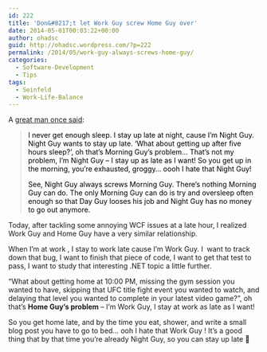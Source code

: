 ```yaml
---
id: 222
title: 'Don&#8217;t let Work Guy screw Home Guy over'
date: 2014-05-01T00:03:22+00:00
author: ohadsc
guid: http://ohadsc.wordpress.com/?p=222
permalink: /2014/05/work-guy-always-screws-home-guy/
categories:
  - Software-Development
  - Tips
tags:
  - Seinfeld
  - Work-Life-Balance
---
```

A [great man once said](http://www.youtube.com/watch?v=W-Cz-LK16g4):

> <span style="color:#000000;">I never get enough sleep. I stay up late at night, cause I&#8217;m Night Guy. Night Guy wants to stay up late. &#8216;What about getting up after five hours sleep?&#8217;, oh that&#8217;s Morning Guy&#8217;s problem&#8230; That&#8217;s not my problem, I&#8217;m Night Guy &#8211; I stay up as late as I want! So you get up in the morning, you&#8217;re exhausted, groggy&#8230; oooh I hate that Night Guy!</span>
> 
> <span style="color:#000000;">See, Night Guy always screws Morning Guy. There&#8217;s nothing Morning Guy can do. The only Morning Guy can do is try and oversleep often enough so that Day Guy looses his job and Night Guy has no money to go out anymore.</span>

Today, after tackling some annoying WCF issues at a late hour, I realized Work Guy and Home Guy have a very similar relationship.

When I&#8217;m at work , I stay to work late cause I&#8217;m Work Guy. I  want to track down that bug, I want to finish that piece of code, I want to get that test to pass, I want to study that interesting .NET topic a little further.

&#8220;What about getting home at 10:00 PM, missing the gym session you wanted to have, skipping that UFC title fight event you wanted to watch, and delaying that level you wanted to complete in your latest video game?&#8221;, oh that&#8217;s **Home Guy&#8217;s problem** &#8211; I&#8217;m Work Guy, I stay at work as late as I want!

So you get home late, and by the time you eat, shower, and write a small blog post you have to go to bed&#8230; ooh I hate that Work Guy ! It&#8217;s a good thing that by that time you&#8217;re already Night Guy, so you can stay up late 🙂